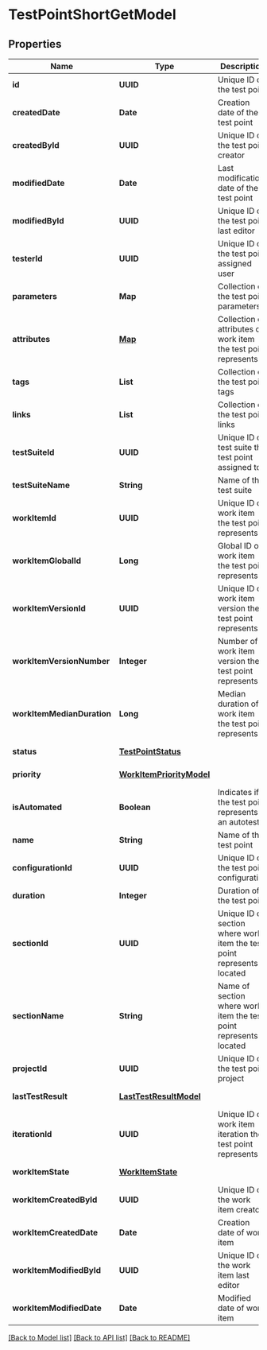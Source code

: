 # TestPointShortGetModel
## Properties

| Name | Type | Description | Notes |
|------------ | ------------- | ------------- | -------------|
| **id** | **UUID** | Unique ID of the test point | [default to null] |
| **createdDate** | **Date** | Creation date of the test point | [default to null] |
| **createdById** | **UUID** | Unique ID of the test point creator | [default to null] |
| **modifiedDate** | **Date** | Last modification date of the test point | [optional] [default to null] |
| **modifiedById** | **UUID** | Unique ID of the test point last editor | [optional] [default to null] |
| **testerId** | **UUID** | Unique ID of the test point assigned user | [optional] [default to null] |
| **parameters** | **Map** | Collection of the test point parameters | [optional] [default to null] |
| **attributes** | [**Map**](AnyType.md) | Collection of attributes of work item the test point represents | [default to null] |
| **tags** | **List** | Collection of the test point tags | [default to null] |
| **links** | **List** | Collection of the test point links | [default to null] |
| **testSuiteId** | **UUID** | Unique ID of test suite the test point assigned to | [default to null] |
| **testSuiteName** | **String** | Name of the test suite | [default to null] |
| **workItemId** | **UUID** | Unique ID of work item the test point represents | [default to null] |
| **workItemGlobalId** | **Long** | Global ID of work item the test point represents | [default to null] |
| **workItemVersionId** | **UUID** | Unique ID of work item version the test point represents | [default to null] |
| **workItemVersionNumber** | **Integer** | Number of work item version the test point represents | [default to null] |
| **workItemMedianDuration** | **Long** | Median duration of work item the test point represents | [optional] [default to null] |
| **status** | [**TestPointStatus**](TestPointStatus.md) |  | [default to null] |
| **priority** | [**WorkItemPriorityModel**](WorkItemPriorityModel.md) |  | [default to null] |
| **isAutomated** | **Boolean** | Indicates if the test point represents an autotest | [default to null] |
| **name** | **String** | Name of the test point | [default to null] |
| **configurationId** | **UUID** | Unique ID of the test point configuration | [default to null] |
| **duration** | **Integer** | Duration of the test point | [default to null] |
| **sectionId** | **UUID** | Unique ID of section where work item the test point represents is located | [default to null] |
| **sectionName** | **String** | Name of section where work item the test point represents is located | [optional] [default to null] |
| **projectId** | **UUID** | Unique ID of the test point project | [default to null] |
| **lastTestResult** | [**LastTestResultModel**](LastTestResultModel.md) |  | [default to null] |
| **iterationId** | **UUID** | Unique ID of work item iteration the test point represents | [default to null] |
| **workItemState** | [**WorkItemState**](WorkItemState.md) |  | [default to null] |
| **workItemCreatedById** | **UUID** | Unique ID of the work item creator | [default to null] |
| **workItemCreatedDate** | **Date** | Creation date of work item | [default to null] |
| **workItemModifiedById** | **UUID** | Unique ID of the work item last editor | [optional] [default to null] |
| **workItemModifiedDate** | **Date** | Modified date of work item | [optional] [default to null] |

[[Back to Model list]](../README.md#documentation-for-models) [[Back to API list]](../README.md#documentation-for-api-endpoints) [[Back to README]](../README.md)

